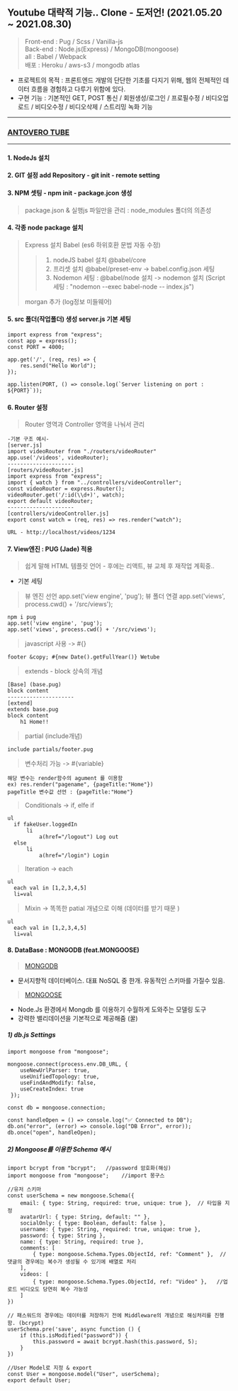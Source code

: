 ## Youtube 대략적 기능.. Clone - 도저언! (2021.05.20 ~ 2021.08.30)
> Front-end : Pug / Scss / Vanilla-js   
> Back-end : Node.js(Express) / MongoDB(mongoose)   
> all : Babel / Webpack   
> 배포 : Heroku / aws-s3 / mongodb atlas

- 프로젝트의 목적 : 프론트엔드 개발의 단단한 기초를 다지기 위해, 웹의 전체적인 데이터 흐름을 경험하고 다루기 위함에 있다.
- 구현 기능 : 기본적인 GET, POST 통신 / 회원생성/로그인 / 프로필수정 / 비디오업로드 / 비디오수정 / 비디오삭제 / 스트리밍 녹화 기능
   
------------------------------------------------------------
### [ANTOVERO TUBE](https://antovero-tube.herokuapp.com/)
------------------------------------------------------------
   

#### 1. NodeJs 설치  
#### 2. GIT 설정 add Repository - git init - remote setting  
#### 3. NPM 셋팅 - npm init - package.jcon 생성  
  > package.json & 실행js 파일만을 관리 : node_modules 폴더의 의존성
     
#### 4. 각종 node package 설치
  > Express 설치
  > Babel (es6 하위호환 문법 자동 수정)
  >
  > > 1. nodeJS babel 설치 @babel/core
  > > 2. 프리셋 설치 @babel/preset-env -> babel.config.json 세팅
  > > 3. Nodemon 세팅 : @babel/node 설치 -> nodemon 설치 (Script 세팅 : "nodemon --exec babel-node -- index.js")
  >
  > morgan 추가 (log정보 미들웨어)
     
#### 5. src 폴더(작업폴더) 생성 server.js 기본 세팅 
```
import express from "express";
const app = express();
const PORT = 4000;

app.get('/', (req, res) => {
    res.send("Hello World");
});

app.listen(PORT, () => console.log(`Server listening on port : ${PORT}`));
```

#### 6. Router 설정
  > Router 영역과 Controller 영역을 나눠서 관리

```
-기본 구조 예시-
[server.js]
import videoRouter from "./routers/videoRouter"
app.use('/videos', videoRouter);
---------------------
[routers/videoRouter.js]
import express from "express";
import { watch } from "../controllers/videoController";
const videoRouter = express.Router();
videoRouter.get('/:id(\\d+)', watch);
export default videoRouter;
---------------------
[controllers/videoController.js]
export const watch = (req, res) => res.render("watch");

URL - http://localhost/videos/1234
```
   
#### 7. View엔진 : PUG (Jade) 적용

> 쉽게 말해 HTML 템플릿 언어 - 후에는 리액트, 뷰 교체 후 재작업 계획중..

- 기본 세팅
> 뷰 엔진 선언 app.set('view engine', 'pug');
> 뷰 폴더 연결 app.set('views', process.cwd() + '/src/views');

```
npm i pug
app.set('view engine', 'pug');
app.set('views', process.cwd() + '/src/views');
```

> javascript 사용 -> #{}

```
footer &copy; #{new Date().getFullYear()} Wetube
```

> extends - block 상속의 개념

```
[Base] (base.pug)
block content
---------------------
[extend]
extends base.pug
block content
    h1 Home!!
```

> partial (include개념)

```
include partials/footer.pug
```

> 변수처리 가능 -> #{variable}

```
해당 변수는 render함수의 agument 를 이용함
ex) res.render("pagename", {pageTitle:"Home"})
pageTitle 변수값 선언 : {pageTitle:"Home"}
```

> Conditionals -> if, elfe if

```
ul
  if fakeUser.loggedIn
      li
          a(href="/logout") Log out
  else
      li
          a(href="/login") Login
```

> Iteration -> each

```
ul
  each val in [1,2,3,4,5]
  li=val
```

> Mixin -> 똑똑한 patial 개념으로 이해 (데이터를 받기 때문 )

```
ul
  each val in [1,2,3,4,5]
  li=val
```


#### 8. DataBase : MONGODB (feat.MONGOOSE)

> [MONGODB](https://www.mongodb.com/) 
- 문서지향적 데이터베이스. 대표 NoSQL 중 한개. 유동적인 스키마를 가질수 있음.

> [MONGOOSE](https://www.npmjs.com/package/mongoose) 
- Node.Js 환경에서 Mongdb 를 이용하기 수월하게 도와주는 모델링 도구
- 강력한 밸리데이션을 기본적으로 제공해줌 (꿀)


##### 1) db.js Settings
```
import mongoose from "mongoose";

mongoose.connect(process.env.DB_URL, { 
    useNewUrlParser: true,
    useUnifiedTopology: true,
    useFindAndModify: false,
    useCreateIndex: true
 });

const db = mongoose.connection;

const handleOpen = () => console.log("✅ Connected to DB");
db.on("error", (error) => console.log("DB Error", error));
db.once("open", handleOpen);
```

##### 2) Mongoose를 이용한 Schema 예시
```
import bcrypt from "bcrypt";   //password 암호화(해싱)
import mongoose from "mongoose";    //import 몽구스

//유저 스키마
const userSchema = new mongoose.Schema({
    email: { type: String, required: true, unique: true },  // 타입을 지정
    avatarUrl: { type: String, default: "" },
    socialOnly: { type: Boolean, default: false },
    username: { type: String, required: true, unique: true },
    password: { type: String },
    name: { type: String, required: true },
    comments: [
        { type: mongoose.Schema.Types.ObjectId, ref: "Comment" },  //댓글의 경우에는 복수가 생성될 수 있기에 배열로 처리 
    ],
    videos: [
        { type: mongoose.Schema.Types.ObjectId, ref: "Video" },   //업로드 비디오도 당연히 복수 가능성
    ]
})

// 패스워드의 경우에는 데이터를 저장하기 전에 Middleware의 개념으로 해싱처리를 진행함. (bcrypt)
userSchema.pre('save', async function () {
    if (this.isModified("password")) {
        this.password = await bcrypt.hash(this.password, 5);
    }
})

//User Model로 지정 & export
const User = mongoose.model("User", userSchema);
export default User;
```
